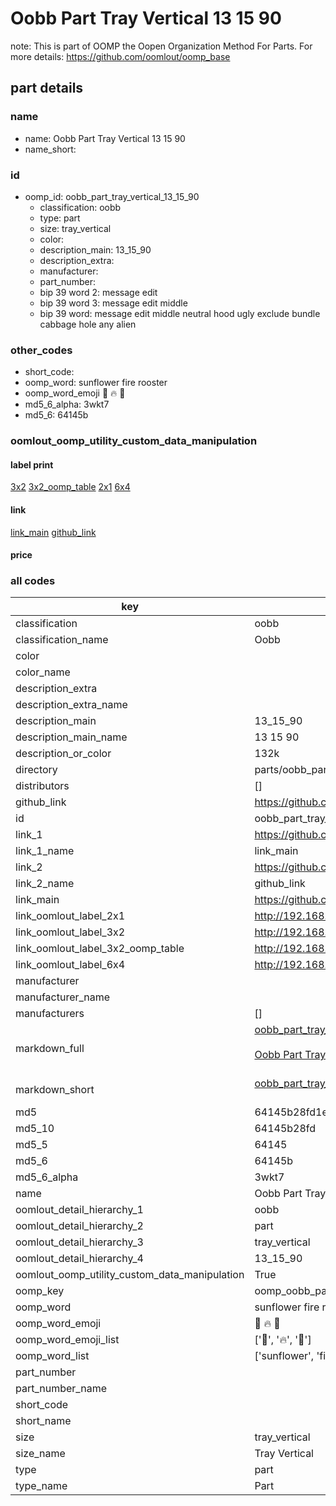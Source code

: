# Oobb Part Tray Vertical 13 15 90  

note: This is part of OOMP the Oopen Organization Method For Parts. For more details: https://github.com/oomlout/oomp_base

##  part details





### name
* name: Oobb Part Tray Vertical 13 15 90
* name_short: 
### id
* oomp_id: oobb_part_tray_vertical_13_15_90
  * classification: oobb
  * type: part
  * size: tray_vertical
  * color: 
  * description_main: 13_15_90
  * description_extra: 
  * manufacturer: 
  * part_number: 
  * bip 39 word 2: message edit
  * bip 39 word 3: message edit middle
  * bip 39 word: message edit middle neutral hood ugly exclude bundle cabbage hole any alien

### other_codes
* short_code: 
* oomp_word: sunflower fire rooster
* oomp_word_emoji :sunflower: :fire: :rooster:
* md5_6_alpha: 3wkt7
* md5_6: 64145b






### oomlout_oomp_utility_custom_data_manipulation
#### label print
[3x2](http://192.168.1.245:1112/?label=oomp%203wkt7)
[3x2_oomp_table](http://192.168.1.107:1112/?label=oomp%203wkt7)
[2x1](http://192.168.1.242:1112/?label=oomp%203wkt7)
[6x4](http://192.168.1.55:1112/?label=oomp%203wkt7)    

#### link

[link_main](https://github.com/oomlout/oomlout_oomp_current_version_messy/tree/main/parts/oobb_part_tray_vertical_13_15_90) [github_link](https://github.com/oomlout/oomlout_oomp_part_src/tree/main/parts/oobb_part_tray_vertical_13_15_90)                             

#### price







### all codes 
| key | value |  
| --- | --- |  
| classification | oobb |  
| classification_name | Oobb |  
| color |  |  
| color_name |  |  
| description_extra |  |  
| description_extra_name |  |  
| description_main | 13_15_90 |  
| description_main_name | 13 15 90 |  
| description_or_color | 132k |  
| directory | parts/oobb_part_tray_vertical_13_15_90 |  
| distributors | [] |  
| github_link | https://github.com/oomlout/oomlout_oomp_part_src/tree/main/parts/oobb_part_tray_vertical_13_15_90 |  
| id | oobb_part_tray_vertical_13_15_90 |  
| link_1 | https://github.com/oomlout/oomlout_oomp_current_version_messy/tree/main/parts/oobb_part_tray_vertical_13_15_90 |  
| link_1_name | link_main |  
| link_2 | https://github.com/oomlout/oomlout_oomp_part_src/tree/main/parts/oobb_part_tray_vertical_13_15_90 |  
| link_2_name | github_link |  
| link_main | https://github.com/oomlout/oomlout_oomp_current_version_messy/tree/main/parts/oobb_part_tray_vertical_13_15_90 |  
| link_oomlout_label_2x1 | http://192.168.1.242:1112/?label=oomp%203wkt7 |  
| link_oomlout_label_3x2 | http://192.168.1.245:1112/?label=oomp%203wkt7 |  
| link_oomlout_label_3x2_oomp_table | http://192.168.1.107:1112/?label=oomp%203wkt7 |  
| link_oomlout_label_6x4 | http://192.168.1.55:1112/?label=oomp%203wkt7 |  
| manufacturer |  |  
| manufacturer_name |  |  
| manufacturers | [] |  
| markdown_full | [oobb_part_tray_vertical_13_15_90](https://github.com/oomlout/oomlout_oomp_current_version_messy/tree/main/parts/oobb_part_tray_vertical_13_15_90)<br>[](https://github.com/oomlout/oomlout_oomp_current_version_messy/tree/main/parts/oobb_part_tray_vertical_13_15_90)<br>[Oobb Part Tray Vertical 13 15 90](https://github.com/oomlout/oomlout_oomp_current_version_messy/tree/main/parts/oobb_part_tray_vertical_13_15_90)<br><br> |  
| markdown_short | [oobb_part_tray_vertical_13_15_90](https://github.com/oomlout/oomlout_oomp_current_version_messy/tree/main/parts/oobb_part_tray_vertical_13_15_90)<br><br> |  
| md5 | 64145b28fd1e49dfb036a94f18919c5f |  
| md5_10 | 64145b28fd |  
| md5_5 | 64145 |  
| md5_6 | 64145b |  
| md5_6_alpha | 3wkt7 |  
| name | Oobb Part Tray Vertical 13 15 90 |  
| oomlout_detail_hierarchy_1 | oobb |  
| oomlout_detail_hierarchy_2 | part |  
| oomlout_detail_hierarchy_3 | tray_vertical |  
| oomlout_detail_hierarchy_4 | 13_15_90 |  
| oomlout_oomp_utility_custom_data_manipulation | True |  
| oomp_key | oomp_oobb_part_tray_vertical_13_15_90 |  
| oomp_word | sunflower fire rooster |  
| oomp_word_emoji | :sunflower: :fire: :rooster: |  
| oomp_word_emoji_list | [':sunflower:', ':fire:', ':rooster:'] |  
| oomp_word_list | ['sunflower', 'fire', 'rooster'] |  
| part_number |  |  
| part_number_name |  |  
| short_code |  |  
| short_name |  |  
| size | tray_vertical |  
| size_name | Tray Vertical |  
| type | part |  
| type_name | Part |  
